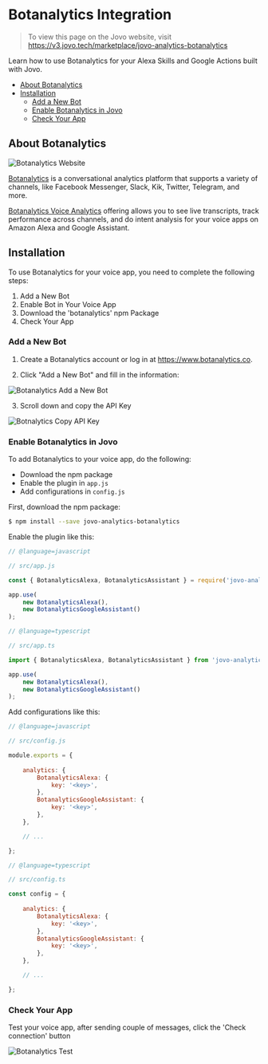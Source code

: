 # Botanalytics Integration

> To view this page on the Jovo website, visit https://v3.jovo.tech/marketplace/jovo-analytics-botanalytics

Learn how to use Botanalytics for your Alexa Skills and Google Actions built with Jovo.

* [About Botanalytics](#about-botanalytics)
* [Installation](#installation)
   * [Add a New Bot](#add-a-new-bot)
   * [Enable Botanalytics in Jovo](#enable-botanalytics-in-jovo)
   * [Check Your App](#check-your-app)

## About Botanalytics

![Botanalytics Website](./img/botanalytics-home.jpg)

[Botanalytics](https://botanalytics.co/) is a conversational analytics platform that supports a variety of channels, like Facebook Messenger, Slack, Kik, Twitter, Telegram, and more.

[Botanalytics Voice Analytics](https://botanalytics.co/voice-analytics) offering allows you to see live transcripts, track performance across channels, and do intent analysis for your voice apps on Amazon Alexa and Google Assistant. 

## Installation

To use Botanalytics for your voice app, you need to complete the following steps:

1. Add a New Bot
2. Enable Bot in Your Voice App
3. Download the 'botanalytics' npm Package
4. Check Your App

### Add a New Bot

1. Create a Botanalytics account or log in at https://www.botanalytics.co.

2. Click "Add a New Bot" and fill in the information:

![Botanalytics Add a New Bot](./img/botanalytics-add-bot.jpg)

3. Scroll down and copy the API Key

![Botnalytics Copy API Key](./img/botanalytics-token.png)

### Enable Botanalytics in Jovo

To add Botanalytics to your voice app, do the following:

* Download the npm package
* Enable the plugin in `app.js`
* Add configurations in `config.js`

First, download the npm package:

```sh
$ npm install --save jovo-analytics-botanalytics
```

Enable the plugin like this:

```javascript
// @language=javascript

// src/app.js

const { BotanalyticsAlexa, BotanalyticsAssistant } = require('jovo-analytics-botanalytics');

app.use(
    new BotanalyticsAlexa(),
    new BotanalyticsGoogleAssistant()
);

// @language=typescript

// src/app.ts

import { BotanalyticsAlexa, BotanalyticsAssistant } from 'jovo-analytics-botanalytics';

app.use(
    new BotanalyticsAlexa(),
    new BotanalyticsGoogleAssistant()
);
```

Add configurations like this:

```javascript
// @language=javascript

// src/config.js

module.exports = {
    
    analytics: {
        BotanalyticsAlexa: {
            key: '<key>',
        },
        BotanalyticsGoogleAssistant: {
            key: '<key>',
        },
    },

    // ...

};

// @language=typescript

// src/config.ts

const config = {
    
    analytics: {
        BotanalyticsAlexa: {
            key: '<key>',
        },
        BotanalyticsGoogleAssistant: {
            key: '<key>',
        },
    },

    // ...

};
```

### Check Your App

Test your voice app, after sending couple of messages, click the 'Check connection' button

![Botanalytics Test](./img/botanalytics-result.png)